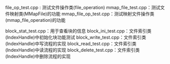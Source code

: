 file_op_test.cpp : 测试文件操作类(file_operation)
mmap_file_test.cpp：测试文件映射类(MMapFile)的功能
mmap_file_op_test.cpp：测试映射文件操作类(mmap_file_operation)的功能

block_stat_test.cpp：用于查看块的信息
block_ini_test.cpp：文件索引类(IndexHandle)中初始化块功能测试
block_write_test.cpp：文件索引类(IndexHandle)中写流程的实现
block_read_test.cpp：文件索引类(IndexHandle)中读流程的实现
block_delete_test.cpp：文件索引类(IndexHandle)中删除流程的实现

